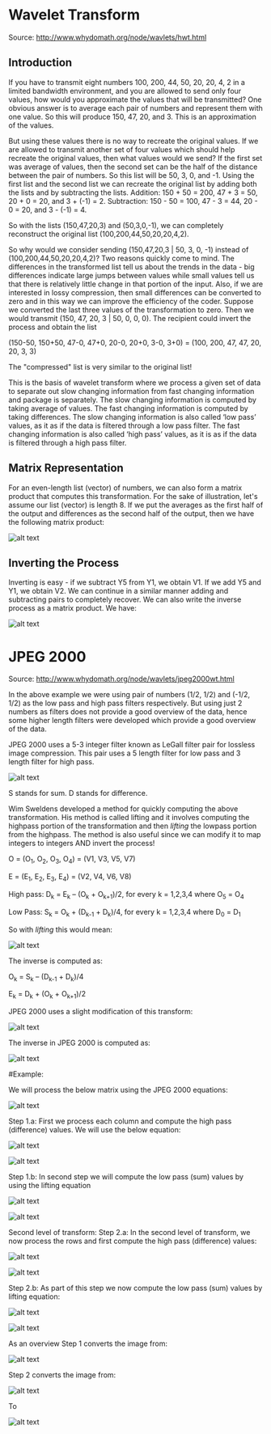 # Wavelet Transform
Source: http://www.whydomath.org/node/wavlets/hwt.html

## Introduction
If you have to transmit eight numbers 100, 200, 44, 50, 20, 20, 4, 2 in a limited bandwidth environment, and you are allowed to send only four values, how would you approximate the values that will be transmitted?
One obvious answer is to average each pair of numbers and represent them with one value. So this will produce 150, 47, 20, and 3. This is an approximation of the values.

But using these values there is no way to recreate the original values. If we are allowed to transmit another set of four values which should help recreate the original values, then what values would we send? If the first set was average of values, then the second set can be the half of the distance between the pair of numbers. So this list will be 50, 3, 0, and -1. Using the first list and the second list we can recreate the original list by adding both the lists and by subtracting the lists. Addition: 150 + 50 = 200, 47 + 3 = 50, 20 + 0 = 20, and 3 + (-1) = 2. Subtraction: 150 - 50 = 100, 47 - 3 = 44, 20 - 0 = 20, and 3 - (-1) = 4.

So with the lists (150,47,20,3) and (50,3,0,-1), we can completely reconstruct the original list (100,200,44,50,20,20,4,2).

So why would we consider sending (150,47,20,3 | 50, 3, 0, -1) instead of (100,200,44,50,20,20,4,2)? Two reasons quickly come to mind. The differences in the transformed list tell us about the trends in the data - big differences indicate large jumps between values while small values tell us that there is relatively little change in that portion of the input. Also, if we are interested in lossy compression, then small differences can be converted to zero and in this way we can improve the efficiency of the coder. Suppose we converted the last three values of the transformation to zero. Then we would transmit (150, 47, 20, 3 | 50, 0, 0, 0). The recipient could invert the process and obtain the list

(150-50, 150+50, 47-0, 47+0, 20-0, 20+0, 3-0, 3+0) = (100, 200, 47, 47, 20, 20, 3, 3)

The "compressed" list is very similar to the original list!

This is the basis of wavelet transform where we process a given set of data to separate out slow changing information from fast changing information and package is separately. The slow changing information is computed by taking average of values. The fast changing information is computed by taking differences. The slow changing information is also called ‘low pass’ values, as it as if the data is filtered through a low pass filter. The fast changing information is also called ‘high pass’ values, as it is as if the data is filtered through a high pass filter.

## Matrix Representation
For an even-length list (vector) of numbers, we can also form a matrix product that computes this transformation. For the sake of illustration, let's assume our list (vector) is length 8. If we put the averages as the first half of the output and differences as the second half of the output, then we have the following matrix product:

![alt text](image.png)




## Inverting the Process
Inverting is easy - if we subtract Y5 from Y1, we obtain V1. If we add Y5 and Y1, we obtain V2. We can continue in a similar manner adding and subtracting pairs to completely recover. We can also write the inverse process as a matrix product. We have:
 
![alt text](image-1.png)

# JPEG 2000
Source: http://www.whydomath.org/node/wavlets/jpeg2000wt.html

In the above example we were using pair of numbers (1/2, 1/2) and (-1/2, 1/2) as the low pass and high pass filters respectively. But using just 2 numbers as filters does not provide a good overview of the data, hence some higher length filters were developed which provide a good overview of the data.

JPEG 2000 uses a 5-3 integer filter known as LeGall filter pair for lossless image compression. This pair uses a 5 length filter for low pass and 3 length filter for high pass.

![alt text](image-2.png)

S stands for sum. D stands for difference.

Wim Sweldens developed a method for quickly computing the above transformation. His method is called lifting and it involves computing the highpass portion of the transformation and then <i>lifting</i> the lowpass portion from the highpass. The method is also useful since we can modify it to map integers to integers AND invert the process!


O = (O<sub>1</sub>, O<sub>2</sub>, O<sub>3</sub>, O<sub>4</sub>) = (V1, V3, V5, V7)

E = (E<sub>1</sub>, E<sub>2</sub>, E<sub>3</sub>, E<sub>4</sub>) = (V2, V4, V6, V8)


High pass: D<sub>k</sub> = E<sub>k</sub> – (O<sub>k</sub> + O<sub>k+1</sub>)/2, for every k = 1,2,3,4 where O<sub>5</sub> = O<sub>4</sub>

Low Pass: S<sub>k</sub> = O<sub>k</sub> + (D<sub>k-1</sub> + D<sub>k</sub>)/4, for every k = 1,2,3,4 where D<sub>0</sub> = D<sub>1</sub>

So with <i>lifting</i> this would mean:

![alt text](image-3.png)

The inverse is computed as:

O<sub>k</sub> = S<sub>k</sub> – (D<sub>k-1</sub> + D<sub>k</sub>)/4

E<sub>k</sub> = D<sub>k</sub> + (O<sub>k</sub> + O<sub>k+1</sub>)/2

JPEG 2000 uses a slight modification of this transform:

![alt text](image-12.png)

The inverse in JPEG 2000 is computed as:

![alt text](image-13.png)

#Example:

We will process the below matrix using the JPEG 2000 equations:

![alt text](image-4.png)
 
Step 1.a: First we process each column and compute the high pass (difference) values. We will use the below equation:

![alt text](image-14.png)

![alt text](image-5.png) 

Step 1.b: In second step we will compute the low pass (sum) values by using the lifting equation

![alt text](image-15.png)

![alt text](image-6.png)

Second level of transform:
Step 2.a: In the second level of transform, we now process the rows and first compute the high pass (difference) values: 

![alt text](image-16.png)

![alt text](image-7.png)

Step 2.b: As part of this step we now compute the low pass (sum) values by lifting equation:

![alt text](image-17.png)

![alt text](image-8.png)

As an overview Step 1 converts the image from:

![alt text](image-9.png)

Step 2 converts the image from: 

![alt text](image-10.png)

To

![alt text](image-11.png)